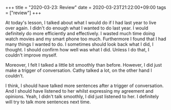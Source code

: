 +++
title =  "2020-03-23: Review"
date = 2020-03-23T21:22:00+09:00
tags = ["review"]
+++

At today's lesson, I talked about what I would do if I had last year to live over again.
I didn't do enough what I wanted to do last year.
I would definitely do more efficiently and effectively.
I wasted much time doing watch movies and my smart phone too much.
Furthermore I found that I had many things I wanted to do.
I sometimes should look back what I did, I thought.
I should confirm how well was what I did.
Unless I do that, I couldn't improve myself.

Moreover, I felt I talked a little bit smoothly than before.
However, I did just make a trigger of conversation.
Cathy talked a lot, on the other hand I couldn't.

I think, I should have talked more sentences after a trigger of conversation. 
And I should have listened to her whilst expressing my agreement and opinions.
Yeah, I didn't talk smoothly, I did just listened to her.
I definitely will try to talk more sentences next time.
